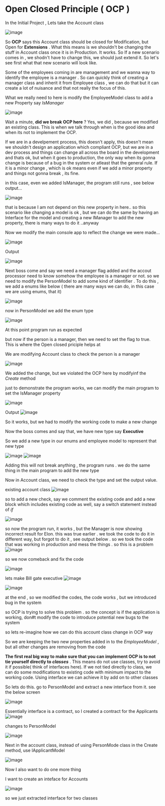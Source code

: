 # Open Closed Principle ( OCP )
In the Initial Project , Lets take the Account class

![image](https://user-images.githubusercontent.com/32676744/223460742-0cb5f0c6-61fe-496d-9cf4-4fc16c13fb96.png)

So **OCP** says this Account class should be closed for Modification, but Open for **Extensions** . What this means is we shouldn't be changing the stuff in Account class once it is in Production. It works.
So If a new scenario comes in , we shodn't have to change this, we should just extend it. So let's see first what that new scenario will look like.

Some of the employees coming in are management and we wanna way to identify the employee is a manager . So can quickly think of creating a manager class and inherit it from Employee class , we can do that but it can create a lot of nuisance and that not really the focus of this.

What we really need to here is modify the EmployeeModel class to add a new Property say *IsManager*

![image](https://user-images.githubusercontent.com/32676744/223697580-42d79686-049f-4247-a77c-decffbb6e369.png)

Wait a minute, **did we break OCP here** ? Yes, we did , because we modified an existing class.
This is when we talk through when is the good idea and when its not to implement the OCP.

If we are in a develpement process, this doesn't apply, this doesn't mean we shouldn't design an application which compliant OCP, but we are in a dev process and things can change all across the board in the development and thats ok, but when it goes to production, the only way when its gonna change is because of a bug in the system or atleast that the general rule. If it is a minor change , which is ok means even if we add a minor property and things not gonna break , its fine.

in this case, even we added IsManager, the program still runs , see below output...

![image](https://user-images.githubusercontent.com/32676744/223697660-08f7c711-e719-4cab-b8af-5f0ee72e3cf6.png)

that is because I am not depend on this new property in here.. so this scenario like changing a model is ok , but we can do the same by having an Interface for the model and creating a new IManager to add the new property, there is many ways to do it ..anyway


Now we modify the main console app to reflect the change we were made...

![image](https://user-images.githubusercontent.com/32676744/223698663-a3056004-2882-4c3d-ac89-9a71e8e8088f.png)

Output

![image](https://user-images.githubusercontent.com/32676744/223698753-bb00ea46-19fb-4827-aa22-e4eeed7944de.png)

Next boss come and say we need a manager flag added and the accout processor need to know somehow the employee is a manager or not. 
so we need to modify the PersonModel to add some kind of identifier . To do this , we add a enums like below ( there are many ways we can do, in this case we are using enums, that it)

![image](https://user-images.githubusercontent.com/32676744/223699833-d7321460-725d-4493-9bb3-b813820f7b7c.png)

now in PersonModel we add the enum type

![image](https://user-images.githubusercontent.com/32676744/223700496-eaa73f65-1e4d-4dbb-89e4-32a1242757ab.png)

At this point program run as expected 

but now if the person is a manager, then we need to set the flag to true. This is where the Open closed priciple helps at 

We are modifying Account class to check the person is a manager

![image](https://user-images.githubusercontent.com/32676744/223701228-82c4e7de-f9e1-45ff-8266-ec3f43559fa8.png)

We added the change, but we violated the OCP here by modifyinf the *Create* method

just to demonstrate the program works, we can modify the main program to set the IsManager property

![image](https://user-images.githubusercontent.com/32676744/223701829-b8860de1-c271-47f5-9094-22d1a58b623e.png)

Output
![image](https://user-images.githubusercontent.com/32676744/223701905-ce8255c3-be45-472c-a585-8e0d0ca7f22b.png)

So it works, but we had to modify the working code to make a new change

Now the boss comes and say that, we have new type say **Executive**

So we add a new type in our enums and employee model to represent that new type

![image](https://user-images.githubusercontent.com/32676744/223702662-af76ae77-f0ad-4be6-9754-e0f954a4b0f9.png)
![image](https://user-images.githubusercontent.com/32676744/223702720-15337eaf-869c-46b4-ba0b-96a587842471.png)

Adding this will not break anything , the program runs . we do the same thing in the main program to add the new type 

Now in Account class, we need to check the type and set the output value.

existing account class
![image](https://user-images.githubusercontent.com/32676744/223703385-9f21b3eb-efa7-46b6-ae09-b308452dea38.png)

so to add a new check, say we comment the existing code and add a new block which includes existing code as well, say a switch statement instead of *if*

![image](https://user-images.githubusercontent.com/32676744/223704104-8427119e-b6f4-4900-bab6-bea4bdb872a0.png)


so now the program run, it works , but the Manager is now showing incorrect result for Elon. this was true earlier . we took the code to do it in different way, but forgot to do it , see output below . so we took the code that was working in production and mess the things . so this is a problem
![image](https://user-images.githubusercontent.com/32676744/223704300-724c8696-abc0-4209-b649-1d70d07ff487.png)

so we now comeback and fix the code 

![image](https://user-images.githubusercontent.com/32676744/223705109-610b245f-6fcf-48a2-b6e1-e2df318abc15.png)


lets make Bill gate executive
![image](https://user-images.githubusercontent.com/32676744/223705358-619c37a3-a6f4-466a-9e43-336429df5a89.png)

![image](https://user-images.githubusercontent.com/32676744/223705425-a74cca5b-cf16-4400-9f14-42ab103517f0.png)

at the end , so we modified the codes, the code works , but we introduced bug in the system

so OCP is trying to solve this problem . so the concept is if the application is working, don#t modify the code to introduce potential new bugs to the system

so lets re-imagine how we can do this account class change in OCP way 

So we are keeping the two new properties added in to the *EmployeeModel* , but all other changes are removing from the code


**The first real big way to make sure that you can implement OCP is to not tie yourself directly to *classes*** . This means do not use classes, try to avoid it if possible( think of interfaces here). If we not tied directly to class, we can do some modifications to existing code with minimum impact to the working code.
Using interface we can achieve it by add on to other classes 

So lets do this. go to PersonModel and extract a new interface from it. see the below screen

![image](https://user-images.githubusercontent.com/32676744/223711308-94b3ebc0-96e5-4bfa-a3ba-051c9e14fe9a.png)

Essentially interface is a contract, so I created a contract for the Applicants 
![image](https://user-images.githubusercontent.com/32676744/223711799-4e31246f-02ae-4901-a5ee-2b0d767c020e.png)

changes to PersonModel 

![image](https://user-images.githubusercontent.com/32676744/223711925-9666768a-5486-4269-a4d3-14c46f9ce15f.png)

Next in the account class, instead of using PersonMode class in the Create method, use IApplicantModel

![image](https://user-images.githubusercontent.com/32676744/223712140-f31a7c8e-2bf6-4df5-9e87-550647cbe77d.png)

Now I also want to do one more thing

I want to create an inteface for Accounts

![image](https://user-images.githubusercontent.com/32676744/223713135-4e9c3ce9-9ecd-4dc3-b56a-58f24c860ae9.png)


so we just extracted interface for two classes 










